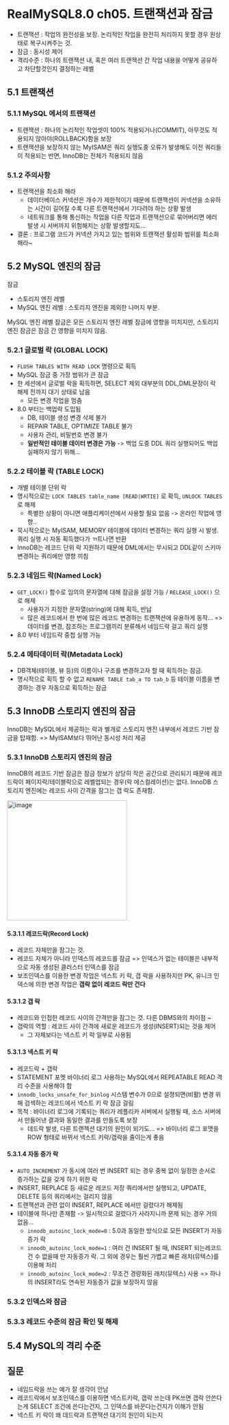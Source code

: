 # RealMySQL8.0 ch05. 트랜잭션과 잠금
* 트랜잭션 : 작업의 완전성을 보장. 논리적인 작업을 완전히 처리하지 못할 경우 원상태로 복구시켜주는 것.
* 잠금 : 동시성 제어
* 격리수준 : 하나의 트랜잭션 내, 혹은 여러 트랜잭션 간 작업 내용을 어떻게 공유하고 차단할것인지 결정하는 레벨

## 5.1 트랜잭션
### 5.1.1 MySQL 에서의 트랜잭션
* 트랜잭션 : 하나의 논리적인 작업셋이 100% 적용되거나(COMMIT), 아무것도 적용되지 않아야(ROLLBACK)함을 보장
* 트랜잭션을 보장하지 않는 MyISAM은 쿼리 실행도중 오류가 발생해도 이전 쿼리들이 적용되는 반면, InnoDB는 전체가 적용되지 않음

### 5.1.2 주의사항
* 트랜잭션을 최소화 해라
  * 데이터베이스 커넥션은 개수가 제한적이기 때문에 트랜잭션이 커넥션을 소유하는 시간이 길어질 수록 다른 트랜잭션에서 기다려야 하는 상황 발생
  * 네트워크를 통해 통신하는 작업을 다른 작업과 트랜잭션으로 묶어버리면 에러 발생 시 서버까지 위험해지는 상황 발생할지도...
* 결론 : 프로그램 코드가 커넥션 가지고 있는 범위와 트랜잭션 활성화 범위를 최소화해라~

## 5.2 MySQL 엔진의 잠금
잠금
* 스토리지 엔진 레벨
* MySQL 엔진 레벨 : 스토리지 엔진을 제외한 나머지 부분.

MySQL 엔진 레벨 잠금은 모든 스토리지 엔진 레벨 잠금에 영향을 미치지만, 스토리지 엔진 잠금은 잠금 간 영향을 미치지 않음.

### 5.2.1 글로벌 락 (GLOBAL LOCK)
* `FLUSH TABLES WITH READ LOCK` 명령으로 획득
* MySQL 잠금 중 가장 범위가 큰 잠금
* 한 세션에서 글로벌 락을 획득하면, SELECT 제외 대부분의 DDL,DML문장이 락 해제 전까지 대기 상태로 남음
    * 모든 변경 작업을 멈춤
* 8.0 부터는 백업락 도입됨
  * DB, 테이블 생성 변경 삭제 불가
  * REPAIR TABLE, OPTIMIZE TABLE 불가
  * 사용자 관리, 비밀번호 변경 불가
  * **일반적인 테이블 데이터 변경은 가능** -> 백업 도중 DDL 쿼리 실행되어도 백업 실패하지 않기 위해...

### 5.2.2 테이블 락 (TABLE LOCK)
* 개별 테이블 단위 락
* 명시적으로는 `LOCK TABLES table_name [READ|WRTIE]` 로 확득, `UNLOCK TABLES` 로 해제
  * 특별한 상황이 아니면 애플리케이션에서 사용할 필요 없음 -> 온라인 작업에 영향..
* 묵시적으로는 MyISAM, MEMORY 테이블에 데이터 변경하는 쿼리 실행 시 발생. 쿼리 실행 시 자동 획득했다가 ㄲ트나면 반환
* InnoDB는 레코드 단위 락 지원하기 때문에 DML에서는 무시되고 DDL같이 스키마 변경하는 쿼리에만 영향 끼침

### 5.2.3 네임드 락(Named Lock)
* `GET_LOCK()` 함수로 임의의 문자열에 대해 잠금을 설정 가능 / `RELEASE_LOCK()` 으로 해제
  * 사용자가 지정한 문자열(string)에 대해 획득, 반납
  * 많은 레코드에서 한 번에 많은 레코드 변경하는 트랜잭션에 유용하게 동작... => 데이터를 변경, 참조하는 프로그램끼리 분류해서 네임드락 걸고 쿼리 실행
* 8.0 부터 네임드락 중첩 실행 가능

### 5.2.4 메타데이터 락(Metadata Lock)
* DB객체(테이블, 뷰 등)의 이름이나 구조를 변경하고자 할 때 획득하는 잠금.
* 명시적으로 획득 할 수 없고 `RENAME TABLE tab_a TO tab_b` 등 테이블 이름을 변경하는 경우 자동으로 획득하는 잠금

## 5.3 InnoDB 스토리지 엔진의 잠금
InnoDB는 MySQL에서 제공하는 락과 별개로 스토리지 엔진 내부에서 레코드 기반 잠금을 탑재함. => MyISAM보다 뛰어난 동시성 처리 제공

### 5.3.1 InnoDB 스토리지 엔진의 잠금
InnoDB의 레코드 기반 잠금은 잠금 정보가 상당히 작은 공간으로 관리되기 때문에 레코드락이 페이지락/테이블락으로 레벨업되는 경우(락 에스컬레이션)는 없다. 
InnoDB 스토리지 엔진에는 레코드 사이 간격을 잠그는 갭 락도 존재함. 

<img width="280" alt="image" src="https://github.com/youngDaLee/TIL/assets/64643665/efba730f-7ebc-4694-b5a6-3ad112c16ee1">

#### 5.3.1.1 레코드락(Record Lock)
* 레코드 자체만을 잠그는 것.
* 레코드 자체가 아니라 인덱스의 레코드를 잠금 => 인덱스가 없는 테이블은 내부적으로 자동 생성된 클러스터 인덱스를 잠금
* 보조인덱스를 이용한 변경 작업은 넥스트 키 락, 갭 락을 사용하지만 PK, 유니크 인덱스에 의한 변경 작업은 **갭락 없이 레코드 락만 건다**

#### 5.3.1.2 갭 락
* 레코드와 인접한 레코드 사이의 간격만을 잠그는 것. 다른 DBMS와의 차이점 ~
* 갭락의 역할 : 레코드 사이 간격에 새로운 레코드가 생성(INSERT)되는 것을 제어
  * 그 자체보다는 넥스트 키 락 일부로 사용됨

#### 5.3.1.3 넥스트 키 락
* 레코드락 + 갭락
* STATEMENT 포멧 바이너리 로그 사용하는 MySQL에서 REPEATABLE READ 격리 수준을 사용해야 함
* `innodb_locks_unsafe_for_binlog` 시스템 변수가 0으로 설졍되면(비활) 변경 위해 검색하는 레코드에서 넥스트 키 락 잠금 걸림
* 목적 : 바이너리 로그에 기록되는 쿼리가 레플리카 서버에서 실행될 때, 소스 서버에서 만들어낸 결과와 동일한 결과를 만들도록 보장
  * 데드락 발생, 다른 트랜잭션 대기의 원인이 되기도... => 바이너리 로그 포맷을 ROW 형태로 바뀌서 넥스트 키락/갭락을 줄이는게 좋음

#### 5.3.1.4 자동 증가 락
* `AUTO_INCREMENT` 가 동시에 여러 번 INSERT 되는 경우 중복 없이 일정한 순서로 증가하는 값을 갖게 하기 위한 락
* INSERT, REPLACE 등 새로운 레코드 저장 쿼리에서만 실행되고, UPDATE, DELETE 등의 쿼리에서는 걸리지 않음
* 트랜잭션과 관련 없이 INSERT, REPLACE 에서만 걸렸다가 해제됨
* 테이블에 하나만 존재함 -> 일시적으로 걸렸다가 사라지니까 문제 되는 경우 거의 없음...
  * `innodb_autoinc_lock_mode=0` : 5.0과 동일한 방식으로 모든 INSERT가 자동증가 락
  * `innodb_autoinc_lock_mode=1` : 여러 건 INSERT 될 때, INSERT 되는레코드 건 수 없을때 만 자동증가 락. 그 외에 경우는 훨씬 가볍고 빠른 래치(뮤텍스)를 이용해 처리
  * `innodb_autoinc_lock_mode=2` : 무조건 경량화된 래치(뮤텍스) 사용 => 하나의 INSERT라도 연속된 자동증가 값을 보장하지 않음

### 5.3.2 인덱스와 잠금

### 5.3.3 레코드 수준의 잠금 확인 및 해제

## 5.4 MySQL의 격리 수준

## 질문
* 네임드락을 쓰는 예가 잘 생각이 안남
* 레코드락에서 보조인덱스를 이용하면 넥스트키락, 갭락 쓰는데 PK쓰면 갭락 안쓴다는게 SELECT 조건에 쓴다는건지, 그 인덱스를 바꾼다는건지가 이해가 안됨
* 넥스트 키 락이 왜 데드락과 트랜잭션 대기의 원인이 되는지
